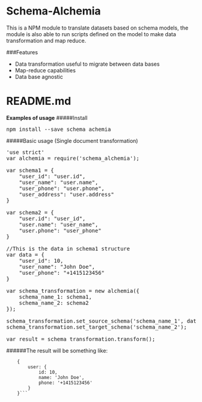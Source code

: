# Schema-Alchemia
This is a NPM module to translate datasets based on schema models, the module is also able to run scripts defined on the model to make data transformation and map reduce.

###Features

- Data transformation useful to migrate between data bases
- Map-reduce capabilities
- Data base agnostic

# README.md

**Examples of usage**
#####Install
<pre>npm install --save schema_achemia</pre>

#####Basic usage (Single document transformation)
<pre>
'use strict'
var alchemia = require('schema_alchemia');

var schema1 = {
    "user_id": "user.id",
    "user_name": "user.name",
    "user_phone": "user.phone",
    "user_address": "user.address"
}

var schema2 = {
    "user.id": "user_id",
    "user.name": "user_name",
    "user.phone": "user_phone"
}

//This is the data in schema1 structure
var data = {
    "user_id": 10,
    "user_name": "John Doe",
    "user_phone": "+1415123456"
}

var schema_transformation = new alchemia({
    schema_name_1: schema1, 
    schema_name_2: schema2
});

schema_transformation.set_source_schema('schema_name_1', data);
schema_transformation.set_target_schema('schema_name_2');

var result = schema_transformation.transform();
</pre>

######The result will be something like:

```
	{
		user: { 
			id: 10, 
			name: 'John Doe', 
			phone: '+1415123456' 
		}
	}```

